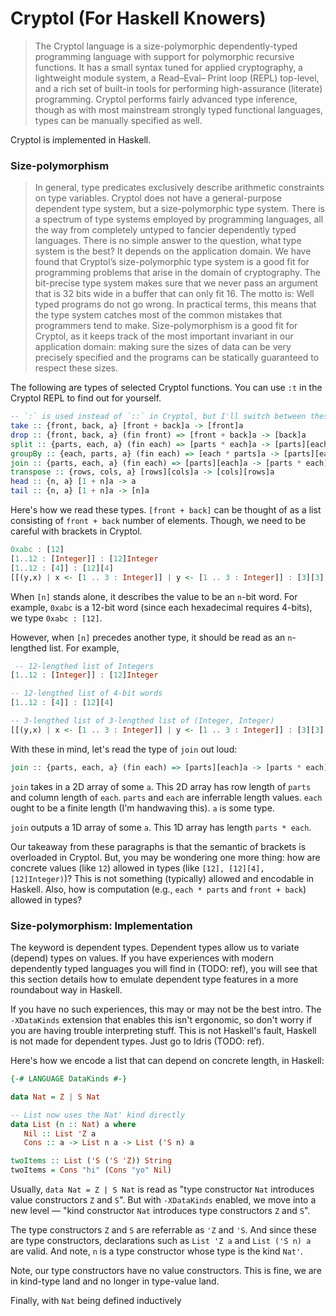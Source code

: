 # Cryptol (For Haskell Knowers)

> The Cryptol language is a size-polymorphic dependently-typed programming language with support for polymorphic recursive functions. It has a small syntax tuned for applied cryptography, a lightweight module system, a Read–Eval– Print loop (REPL) top-level, and a rich set of built-in tools for performing high-assurance (literate) programming. Cryptol performs fairly advanced type inference, though as with most mainstream strongly typed functional languages, types can be manually specified as well. 

Cryptol is implemented in Haskell.

### Size-polymorphism

> In general, type predicates exclusively describe arithmetic constraints on type variables. Cryptol does not have a general-purpose dependent type system, but a size-polymorphic type system.
> There is a spectrum of type systems employed by programming languages, all the way from completely untyped to fancier dependently typed languages. There is no simple answer to the question, what type system is the best? It depends on the application domain. We have found that Cryptol’s size-polymorphic type system is a good fit for programming problems that arise in the domain of cryptography. The bit-precise type system makes sure that we never pass an argument that is 32 bits wide in a buffer that can only fit 16. The motto is: Well typed programs do not go wrong.
> In practical terms, this means that the type system catches most of the common mistakes that programmers tend to make. Size-polymorphism is a good fit for Cryptol, as it keeps track of the most important invariant in our application domain: making sure the sizes of data can be very precisely specified and the programs can be statically guaranteed to respect these sizes.

The following are types of selected Cryptol functions. You can use `:t` in the Cryptol REPL to find out for yourself.

```haskell
-- `:` is used instead of `::` in Cryptol, but I'll switch between these for whichever syntax highlights better
take :: {front, back, a} [front + back]a -> [front]a
drop :: {front, back, a} (fin front) => [front + back]a -> [back]a
split :: {parts, each, a} (fin each) => [parts * each]a -> [parts][each]a
groupBy :: {each, parts, a} (fin each) => [each * parts]a -> [parts][each]a
join :: {parts, each, a} (fin each) => [parts][each]a -> [parts * each]a
transpose :: {rows, cols, a} [rows][cols]a -> [cols][rows]a
head :: {n, a} [1 + n]a -> a
tail :: {n, a} [1 + n]a -> [n]a
```


Here's how we read these types. `[front + back]` can be thought of as a list
consisting of `front + back` number of elements. Though, we need to be careful with 
brackets in Cryptol. 

```haskell
0xabc : [12]
[1..12 : [Integer]] : [12]Integer
[1..12 : [4]] : [12][4]
[[(y,x) | x <- [1 .. 3 : Integer]] | y <- [1 .. 3 : Integer]] : [3][3](Integer, Integer)
```

When `[n]` stands alone, it describes the value to be an `n`-bit word. For example,
`0xabc` is a 12-bit word (since each hexadecimal requires 4-bits), we type `0xabc : [12]`.

However, when `[n]` precedes another type, it should be read as an `n`-lengthed list. 
For example,

```haskell
 -- 12-lengthed list of Integers
[1..12 : [Integer]] : [12]Integer

-- 12-lengthed list of 4-bit words
[1..12 : [4]] : [12][4]

-- 3-lengthed list of 3-lengthed list of (Integer, Integer)
[[(y,x) | x <- [1 .. 3 : Integer]] | y <- [1 .. 3 : Integer]] : [3][3](Integer, Integer)
```

With these in mind, let's read the type of `join` out loud:
```haskell
join :: {parts, each, a} (fin each) => [parts][each]a -> [parts * each]a
```
`join` takes in a 2D array of some `a`. This 2D array has row length of `parts` 
and column length of `each`. `parts` and `each` are inferrable length values.
`each` ought to be a finite length (I'm handwaving this).
`a` is some type.

`join` outputs a 1D array of some `a`. This 1D array has length `parts * each`.

Our takeaway from these paragraphs is that the semantic of brackets is overloaded in Cryptol. 
But, you may be wondering one more thing: how are concrete values (like `12`) allowed in types (like `[12], [12][4], [12]Integer)`)?
This is not something (typically) allowed and encodable in Haskell.
Also, how is computation (e.g., `each * parts` and `front + back`) allowed in types?


### Size-polymorphism: Implementation
The keyword is dependent types. Dependent types allow us to variate (depend) types on values.
If you have experiences with modern dependently typed 
languages you will find in (TODO: ref), you will see that this section
details how to emulate dependent type features in a more roundabout way in Haskell.

If you have no such experiences, this may or may not be the best intro.
The `-XDataKinds` extension that enables this isn't ergonomic, so
don't worry if you are having trouble interpreting stuff. This is not Haskell's fault,
Haskell is not made for dependent types. Just go to Idris (TODO: ref).

Here's how we encode a list that can depend on concrete length, in Haskell:

```haskell
{-# LANGUAGE DataKinds #-}

data Nat = Z | S Nat

-- List now uses the Nat' kind directly
data List (n :: Nat) a where
   Nil :: List 'Z a 
   Cons :: a -> List n a -> List ('S n) a

twoItems :: List ('S ('S 'Z)) String
twoItems = Cons "hi" (Cons "yo" Nil)
```

Usually, `data Nat = Z | S Nat` is read as "type constructor `Nat` 
introduces value constructors `Z` and `S`". But with `-XDataKinds` enabled,
we move into a new level — "kind constructor `Nat` introduces type constructors
`Z` and `S`". 

The type constructors `Z` and `S` are referrable as `'Z` and `'S`. And
since these are type constructors, declarations such as `List 'Z a` and
`List ('S n) a` are valid. And note, `n` is a type constructor whose 
type is the kind `Nat'`.

Note, our type constructors have no value constructors. This is fine, we
are in kind-type land and no longer in type-value land.

Finally, with `Nat` being defined inductively